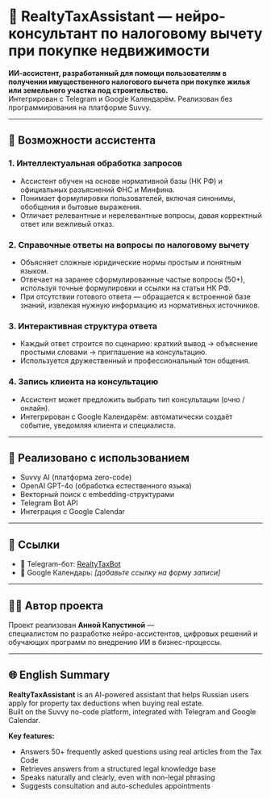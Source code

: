 # 🧾 RealtyTaxAssistant — нейро-консультант по налоговому вычету при покупке недвижимости

**ИИ-ассистент, разработанный для помощи пользователям в получении имущественного налогового вычета при покупке жилья или земельного участка под строительство.**  
Интегрирован с Telegram и Google Календарём. Реализован без программирования на платформе Suvvy.

---

## 🧠 Возможности ассистента

### 1. **Интеллектуальная обработка запросов**
- Ассистент обучен на основе нормативной базы (НК РФ) и официальных разъяснений ФНС и Минфина.
- Понимает формулировки пользователей, включая синонимы, обобщения и бытовые выражения.
- Отличает релевантные и нерелевантные вопросы, давая корректный ответ или вежливый отказ.

### 2. **Справочные ответы на вопросы по налоговому вычету**
- Объясняет сложные юридические нормы простым и понятным языком.
- Отвечает на заранее сформулированные частые вопросы (50+), используя точные формулировки и ссылки на статьи НК РФ.
- При отсутствии готового ответа — обращается к встроенной базе знаний, извлекая нужную информацию из нормативных источников.

### 3. **Интерактивная структура ответа**
- Каждый ответ строится по сценарию: краткий вывод → объяснение простыми словами → приглашение на консультацию.
- Используется дружественный и профессиональный тон общения.

### 4. **Запись клиента на консультацию**
- Ассистент может предложить выбрать тип консультации (очно / онлайн).
- Интегрирован с Google Календарём: автоматически создаёт событие, уведомляя клиента и специалиста.

---

## 🔧 Реализовано с использованием

- Suvvy AI (платформа zero-code)
- OpenAI GPT-4o (обработка естественного языка)
- Векторный поиск с embedding-структурами
- Telegram Bot API
- Интеграция с Google Calendar

---

## 🔗 Ссылки

- 🤖 Telegram-бот: [RealtyTaxBot](https://t.me/RealtyTaxBot)
- 📅 Google Календарь: *[добавьте ссылку на форму записи]*

---

## 👩‍💻 Автор проекта

Проект реализован **Анной Капустиной** —  
специалистом по разработке нейро-ассистентов, цифровых решений и обучающих программ по внедрению ИИ в бизнес-процессы.

---

## 🌐 English Summary

**RealtyTaxAssistant** is an AI-powered assistant that helps Russian users apply for property tax deductions when buying real estate.  
Built on the Suvvy no-code platform, integrated with Telegram and Google Calendar.

**Key features:**
- Answers 50+ frequently asked questions using real articles from the Tax Code
- Retrieves answers from a structured legal knowledge base
- Speaks naturally and clearly, even with non-legal phrasing
- Suggests consultation and auto-schedules appointments



